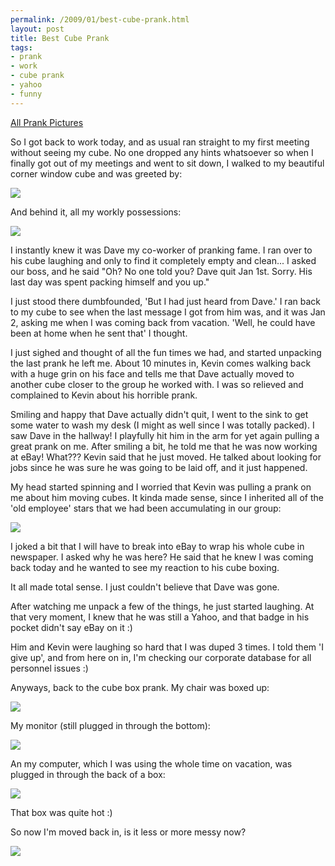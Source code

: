 ```yaml
--- 
permalink: /2009/01/best-cube-prank.html
layout: post
title: Best Cube Prank
tags: 
- prank
- work
- cube prank
- yahoo
- funny
---
```

<a href='http://www.flickr.com/photos/ptarjan/sets/72157612299912509/'>All Prank Pictures</a>

So I got back to work today, and as usual ran straight to my first meeting without seeing my cube. No one dropped any hints whatsoever so when I finally got out of my meetings and went to sit down, I walked to my beautiful corner window cube and was greeted by:

<img src='http://farm4.static.flickr.com/3323/3181151825_751b53cb33.jpg?v=0' />

And behind it, all my workly possessions:

<img src='http://farm4.static.flickr.com/3473/3181987024_ae71d569c4.jpg?v=0' />

I instantly knew it was Dave my co-worker of pranking fame. I ran over to his cube laughing and only to find it completely empty and clean... I asked our boss, and he said "Oh? No one told you? Dave quit Jan 1st. Sorry. His last day was spent packing himself and you up." 

I just stood there dumbfounded, 'But I had just heard from Dave.' I ran back to my cube to see when the last message I got from him was, and it was Jan 2, asking me when I was coming back from vacation. 'Well, he could have been at home when he sent that' I thought. 

I just sighed and thought of all the fun times we had, and started unpacking the last prank he left me. About 10 minutes in, Kevin comes walking back with a huge grin on his face and tells me that Dave actually moved to another cube closer to the group he worked with. I was so relieved and complained to Kevin about his horrible prank.

Smiling and happy that Dave actually didn't quit, I went to the sink to get some water to wash my desk (I might as well since I was totally packed). I saw Dave in the hallway! I playfully hit him in the arm for yet again pulling a great prank on me. After smiling a bit, he told me that he was now working at eBay! What??? Kevin said that he just moved. He talked about looking for jobs since he was sure he was going to be laid off, and it just happened.

My head started spinning and I worried that Kevin was pulling a prank on me about him moving cubes. It kinda made sense, since I inherited all of the 'old employee' stars that we had been accumulating in our group:

<img src='http://farm4.static.flickr.com/3090/3181985796_42ec093320.jpg?v=0' />

I joked a bit that I will have to break into eBay to wrap his whole cube in newspaper. I asked why he was here? He said that he knew I was coming back today and he wanted to see my reaction to his cube boxing.

It all made total sense. I just couldn't believe that Dave was gone.

After watching me unpack a few of the things, he just started laughing. At that very moment, I knew that he was still a Yahoo, and that badge in his pocket didn't say eBay on it :) 

Him and Kevin were laughing so hard that I was duped 3 times. I told them 'I give up', and from here on in, I'm checking our corporate database for all personnel issues :)

Anyways, back to the cube box prank. My chair was boxed up:

<img src='http://farm4.static.flickr.com/3259/3181156035_068c257154.jpg?v=0' />

My monitor (still plugged in through the bottom):

<img src='http://farm4.static.flickr.com/3385/3181988548_992e3cf0b3.jpg?v=0' />

An my computer, which I was using the whole time on vacation, was plugged in through the back of a box:

<img src='http://farm4.static.flickr.com/3265/3181156803_a6a224015a.jpg?v=0' />

That box was quite hot :)

So now I'm moved back in, is it less or more messy now?

<img src='http://farm4.static.flickr.com/3434/3181157369_688b0b5301.jpg?v=0' />
